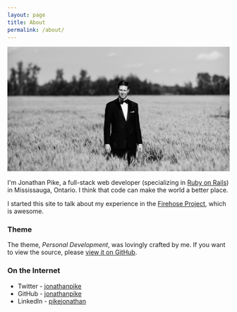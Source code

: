 ```yaml
---
layout: page
title: About
permalink: /about/
---
```


<img class="img-responsive" src="/assets/jonathan.jpg">

I'm Jonathan Pike, a full-stack web developer (specializing in [Ruby on Rails](http://rubyonrails.org/)) in Mississauga, Ontario.  I think that code can make the world a better place. 

I started this site to talk about my experience in the [Firehose Project](http://www.thefirehoseproject.com/), which is awesome.  

### Theme

The theme, _Personal Development_, was lovingly crafted by me.  If you want to view the source, please [view it on GitHub](https://github.com/jonathanpike/jonathanpike.net).

### On the Internet

- Twitter - [jonathanpike](https://twitter.com/jonathanpike)
- GitHub - [jonathanpike](https://github.com/jonathanpike)
- LinkedIn - [pikejonathan](https://ca.linkedin.com/in/pikejonathan)
